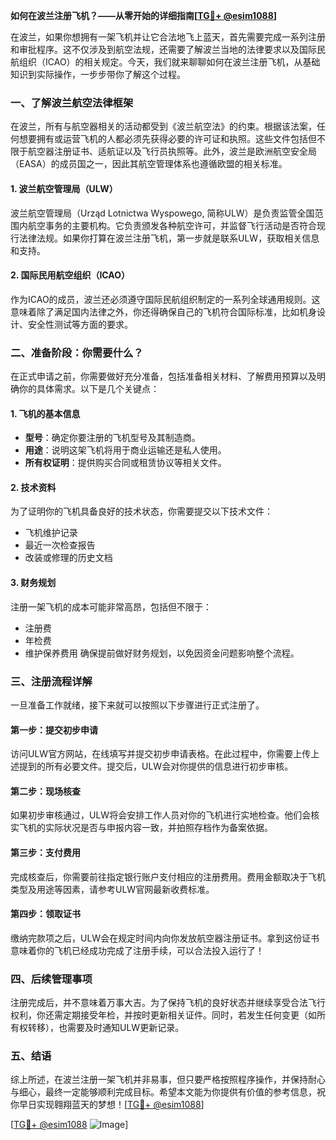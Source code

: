 **如何在波兰注册飞机？——从零开始的详细指南[[TG💪+ @esim1088](https://t.me/s/esim1088)]**

在波兰，如果你想拥有一架飞机并让它合法地飞上蓝天，首先需要完成一系列注册和审批程序。这不仅涉及到航空法规，还需要了解波兰当地的法律要求以及国际民航组织（ICAO）的相关规定。今天，我们就来聊聊如何在波兰注册飞机，从基础知识到实际操作，一步步带你了解这个过程。

### 一、了解波兰航空法律框架

在波兰，所有与航空器相关的活动都受到《波兰航空法》的约束。根据该法案，任何想要拥有或运营飞机的人都必须先获得必要的许可证和执照。这些文件包括但不限于航空器注册证书、适航证以及飞行员执照等。此外，波兰是欧洲航空安全局（EASA）的成员国之一，因此其航空管理体系也遵循欧盟的相关标准。

#### 1. 波兰航空管理局（ULW）
波兰航空管理局（Urząd Lotnictwa Wyspowego, 简称ULW）是负责监管全国范围内航空事务的主要机构。它负责颁发各种航空许可，并监督飞行活动是否符合现行法律法规。如果你打算在波兰注册飞机，第一步就是联系ULW，获取相关信息和支持。

#### 2. 国际民用航空组织（ICAO）
作为ICAO的成员，波兰还必须遵守国际民航组织制定的一系列全球通用规则。这意味着除了满足国内法律之外，你还得确保自己的飞机符合国际标准，比如机身设计、安全性测试等方面的要求。

### 二、准备阶段：你需要什么？

在正式申请之前，你需要做好充分准备，包括准备相关材料、了解费用预算以及明确你的具体需求。以下是几个关键点：

#### 1. 飞机的基本信息
- **型号**：确定你要注册的飞机型号及其制造商。
- **用途**：说明这架飞机将用于商业运输还是私人使用。
- **所有权证明**：提供购买合同或租赁协议等相关文件。

#### 2. 技术资料
为了证明你的飞机具备良好的技术状态，你需要提交以下技术文件：
- 飞机维护记录
- 最近一次检查报告
- 改装或修理的历史文档

#### 3. 财务规划
注册一架飞机的成本可能非常高昂，包括但不限于：
- 注册费
- 年检费
- 维护保养费用
确保提前做好财务规划，以免因资金问题影响整个流程。

### 三、注册流程详解

一旦准备工作就绪，接下来就可以按照以下步骤进行正式注册了。

#### 第一步：提交初步申请
访问ULW官方网站，在线填写并提交初步申请表格。在此过程中，你需要上传上述提到的所有必要文件。提交后，ULW会对你提供的信息进行初步审核。

#### 第二步：现场核查
如果初步审核通过，ULW将会安排工作人员对你的飞机进行实地检查。他们会核实飞机的实际状况是否与申报内容一致，并拍照存档作为备案依据。

#### 第三步：支付费用
完成核查后，你需要前往指定银行账户支付相应的注册费用。费用金额取决于飞机类型及用途等因素，请参考ULW官网最新收费标准。

#### 第四步：领取证书
缴纳完款项之后，ULW会在规定时间内向你发放航空器注册证书。拿到这份证书意味着你的飞机已经成功完成了注册手续，可以合法投入运行了！

### 四、后续管理事项

注册完成后，并不意味着万事大吉。为了保持飞机的良好状态并继续享受合法飞行权利，你还需定期接受年检，并按时更新相关证件。同时，若发生任何变更（如所有权转移），也需要及时通知ULW更新记录。

### 五、结语

综上所述，在波兰注册一架飞机并非易事，但只要严格按照程序操作，并保持耐心与细心，最终一定能够顺利完成目标。希望本文能为你提供有价值的参考信息，祝你早日实现翱翔蓝天的梦想！[[TG💪+ @esim1088](https://t.me/s/esim1088)]

[[TG💪+ @esim1088](https://t.me/s/esim1088) ![Image](https://i.postimg.cc/4NQfJmqS/Snipaste-2025-05-13-00-14-12.png)]